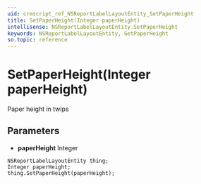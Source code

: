 ```yaml
---
uid: crmscript_ref_NSReportLabelLayoutEntity_SetPaperHeight
title: SetPaperHeight(Integer paperHeight)
intellisense: NSReportLabelLayoutEntity.SetPaperHeight
keywords: NSReportLabelLayoutEntity, GetPaperHeight
so.topic: reference
---
```


# SetPaperHeight(Integer paperHeight)

Paper height in twips

## Parameters

* **paperHeight** Integer

```crmscript
NSReportLabelLayoutEntity thing;
Integer paperHeight;
thing.SetPaperHeight(paperHeight);
```

